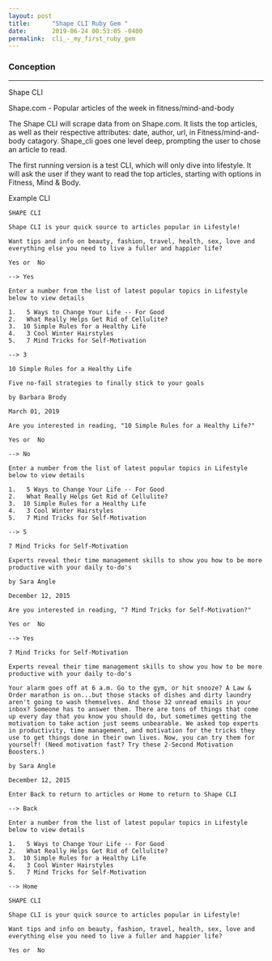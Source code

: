 ```yaml
---
layout: post
title:      "Shape CLI Ruby Gem "
date:       2019-06-24 00:53:05 -0400
permalink:  cli_-_my_first_ruby_gem
---
```


### Conception 
_____________________________________________________________________________________________

Shape CLI 

Shape.com - Popular articles of the week in fitness/mind-and-body

The Shape CLI will scrape data from on Shape.com.  It lists the top articles, as well as their respective attributes: date, author, url, in Fitness/mind-and-body catagory.  Shape_cli goes one level deep, prompting the user to chose an article to read.  

The first running version is a test CLI, which will only dive into lifestyle.  It will ask the user if they want to read the top articles, starting with options in Fitness, Mind & Body.  

Example CLI 

```
SHAPE CLI																																														 

Shape CLI is your quick source to articles popular in Lifestyle!    

Want tips and info on beauty, fashion, travel, health, sex, love and everything else you need to live a fuller and happier life?

Yes or  No 

--> Yes

Enter a number from the list of latest popular topics in Lifestyle below to view details

1.   5 Ways to Change Your Life -- For Good
2.   What Really Helps Get Rid of Cellulite?
3.  10 Simple Rules for a Healthy Life
4.   3 Cool Winter Hairstyles
5.   7 Mind Tricks for Self-Motivation

--> 3

10 Simple Rules for a Healthy Life 

Five no-fail strategies to finally stick to your goals

by Barbara Brody

March 01, 2019

Are you interested in reading, "10 Simple Rules for a Healthy Life?"

Yes or  No 

--> No

Enter a number from the list of latest popular topics in Lifestyle below to view details

1.   5 Ways to Change Your Life -- For Good
2.   What Really Helps Get Rid of Cellulite?
3.  10 Simple Rules for a Healthy Life
4.   3 Cool Winter Hairstyles
5.   7 Mind Tricks for Self-Motivation

--> 5

7 Mind Tricks for Self-Motivation

Experts reveal their time management skills to show you how to be more productive with your daily to-do's

by Sara Angle

December 12, 2015

Are you interested in reading, "7 Mind Tricks for Self-Motivation?" 

Yes or  No 

--> Yes

7 Mind Tricks for Self-Motivation

Experts reveal their time management skills to show you how to be more productive with your daily to-do's

Your alarm goes off at 6 a.m. Go to the gym, or hit snooze? A Law & Order marathon is on...but those stacks of dishes and dirty laundry aren't going to wash themselves. And those 32 unread emails in your inbox? Someone has to answer them. There are tons of things that come up every day that you know you should do, but sometimes getting the motivation to take action just seems unbearable. We asked top experts in productivity, time management, and motivation for the tricks they use to get things done in their own lives. Now, you can try them for yourself! (Need motivation fast? Try these 2-Second Motivation Boosters.)

by Sara Angle

December 12, 2015

Enter Back to return to articles or Home to return to Shape CLI 

--> Back

Enter a number from the list of latest popular topics in Lifestyle below to view details

1.   5 Ways to Change Your Life -- For Good
2.   What Really Helps Get Rid of Cellulite?
3.  10 Simple Rules for a Healthy Life
4.   3 Cool Winter Hairstyles
5.   7 Mind Tricks for Self-Motivation

--> Home

SHAPE CLI		

Shape CLI is your quick source to articles popular in Lifestyle!    

Want tips and info on beauty, fashion, travel, health, sex, love and everything else you need to live a fuller and happier life?

Yes or  No 

```
